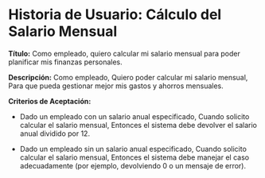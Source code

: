 # Historia de Usuario: Cálculo del Salario Mensual
**Título:** Como empleado, quiero calcular mi salario mensual para poder planificar mis finanzas personales.

**Descripción:**
Como empleado,
Quiero poder calcular mi salario mensual,
Para que pueda gestionar mejor mis gastos y ahorros mensuales.

**Criterios de Aceptación:**

- Dado un empleado con un salario anual especificado,
Cuando solicito calcular el salario mensual,
Entonces el sistema debe devolver el salario anual dividido por 12.

- Dado un empleado sin un salario anual especificado,
Cuando solicito calcular el salario mensual,
Entonces el sistema debe manejar el caso adecuadamente (por ejemplo, devolviendo 0 o un mensaje de error).